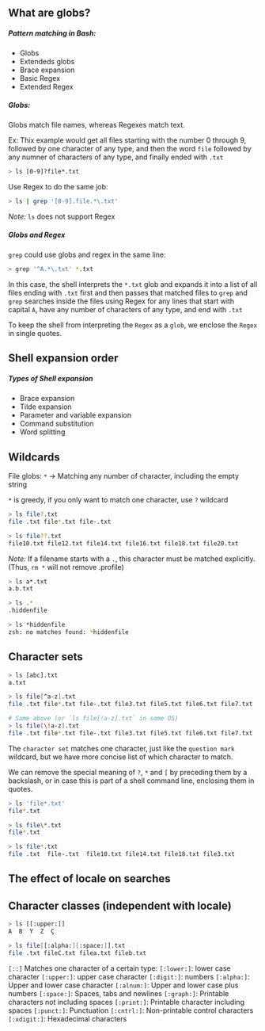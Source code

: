 ## What are globs?
##### Pattern matching in Bash:
- Globs
- Extendeds globs
- Brace expansion
- Basic Regex
- Extended Regex

##### Globs:

Globs match file names, whereas Regexes match text.

Ex: Thix example would get all files starting with the number 0 through 9, followed
by one character of any type, and then the word `file` followed by any numner of
characters of any type, and finally ended with `.txt`

```bash
> ls [0-9]?file*.txt
```

Use Regex to do the same job:

```bash
> ls | grep '[0-9].file.*\.txt'
```

*Note:* `ls` does not support Regex

##### Globs and Regex

`grep` could use globs and regex in the same line:

```bash
> grep '^A.*\.txt' *.txt
```

In this case, the shell interprets the `*.txt` glob and expands it into a list
of all files ending with `.txt` first and then passes that matched files to `grep`
and `grep` searches inside the files using Regex for any lines that start with
capital `A`, have any number of characters of any type, and end with `.txt`

To keep the shell from interpreting the `Regex` as a `glob`, we enclose the `Regex`
in single quotes.

## Shell expansion order
##### Types of Shell expansion
- Brace expansion
- Tilde expansion
- Parameter and variable expansion
- Command substitution
- Word splitting

## Wildcards
File globs: `*`
-> Matching any number of character, including the empty string

`*` is greedy, if you only want to match one character, use `?` wildcard

```bash
> ls file?.txt
file .txt file*.txt file-.txt

> ls file??.txt
file10.txt file12.txt file14.txt file16.txt file18.txt file20.txt
```

*Note:* If a filename starts with a `.`, this character must be matched explicitly.
(Thus, `rm *` will not remove .profile)

```bash
> ls a*.txt
a.b.txt

> ls .*
.hiddenfile

> ls *hiddenfile
zsh: no matches found: *hiddenfile
```
## Character sets

```bash
> ls [abc].txt
a.txt

> ls file[^a-z].txt
file .txt file*.txt file-.txt file3.txt file5.txt file6.txt file7.txt

# Same above (or `ls file[!a-z].txt` in some OS)
> ls file[\!a-z].txt
file .txt file*.txt file-.txt file3.txt file5.txt file6.txt file7.txt
```

The `character set` matches one character, just like the `question mark` wildcard,
but we have more concise list of which character to match.

We can remove the special meaning of `?`, `*` and `[` by preceding them by a
backslash, or in case this is part of a shell command line, enclosing them in quotes.

```bash
> ls 'file*.txt'
file*.txt

> ls file\*.txt
file*.txt

> ls file*.txt
file .txt  file-.txt  file10.txt file14.txt file18.txt file3.txt
```

## The effect of locale on searches
## Character classes (independent with locale)

```bash
> ls [[:upper:]]
A  B  Y  Z  Ç

> ls file[[:alpha:][:space:]].txt
file .txt fileC.txt filea.txt fileb.txt
```

`[::]` Matches one character of a certain type:
`[:lower:]`: lower case character
`[:upper:]`: upper case character
`[:digit:]`: numbers
`[:alpha:]`: Upper and lower case character
`[:alnum:]`: Upper and lower case plus numbers
`[:space:]`: Spaces, tabs and newlines
`[:graph:]`: Printable characters not including spaces
`[:print:]`: Printable character including spaces
`[:punct:]`: Punctuation
`[:cntrl:]`: Non-printable control characters
`[:xdigit:]`: Hexadecimal characters

